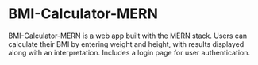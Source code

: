 # BMI-Calculator-MERN
BMI-Calculator-MERN  is a web app built with the MERN stack. Users can calculate their BMI by entering weight and height, with results displayed along with an interpretation. Includes a login page for user authentication.
